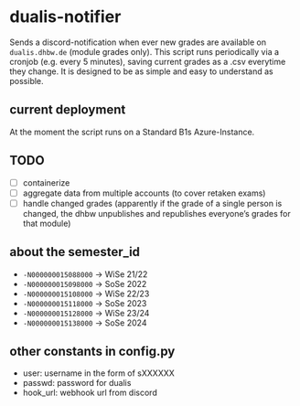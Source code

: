 # dualis-notifier
Sends a discord-notification when ever new grades are available on ```dualis.dhbw.de``` (module grades only). This script runs periodically via a cronjob (e.g. every 5 minutes), saving current grades as a .csv everytime they change. It is designed to be as simple and easy to understand as possible.

## current deployment
At the moment the script runs on a Standard B1s Azure-Instance.

## TODO
- [ ] containerize
- [ ] aggregate data from multiple accounts (to cover retaken exams)
- [ ] handle changed grades (apparently if the grade of a single person is changed, the dhbw unpublishes and republishes everyone’s grades for that module)

## about the semester_id
- ```-N000000015088000``` -> WiSe 21/22
- ```-N000000015098000``` -> SoSe 2022
- ```-N000000015108000``` -> WiSe 22/23
- ```-N000000015118000``` -> SoSe 2023
- ```-N000000015128000``` -> WiSe 23/24
- ```-N000000015138000``` -> SoSe 2024

## other constants in config.py
- user: username in the form of sXXXXXX
- passwd: password for dualis
- hook_url: webhook url from discord
